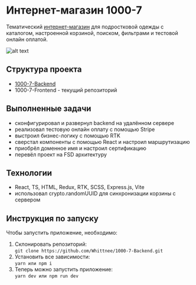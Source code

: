 # Интернет-магазин 1000-7

Тематический [интернет-магазин](https://1000-7.shop) для подростковой одежды с каталогом, настроенной корзиной, поиском, фильтрами и тестовой онлайн оплатой.  

![alt text](image.png)

## Структура проекта

- [1000-7-Backend](https://github.com/Whittnee/1000-7-Backend)
- 1000-7-Frontend - текущий репозиторий

## Выполненные задачи

- сконфигурировал и развернул backend на удалённом сервере
- реализовал тестовую онлайн оплату с помощью Stripe
- выстроил бизнес-логику с помощью RTK
- сверстал компоненты с помощью React и настроил маршрутизацию
- приобрёл доменное имя и настроил сертификацию
- перевёл проект на FSD архитектуру

## Технологии 

- React, TS, HTML, Redux, RTK, SCSS, Express.js, Vite
- использовал crypto.randomUUID для синхронизации корзины с сервером

## Инструкция по запуску

Чтобы запустить приложение, необходимо:
1. Склонировать репозиторий:  
```git clone https://github.com/Whittnee/1000-7-Backend.git```
2. Установить все зависимости:  
```yarn или npm i```
3. Теперь можно запустить приложение:  
```yarn dev или npm run dev```